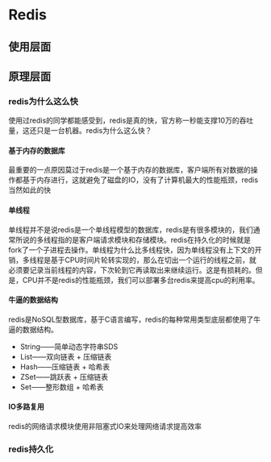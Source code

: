 # Redis
## 使用层面

## 原理层面
### redis为什么这么快
使用过redis的同学都能感受到，redis是真的快，官方称一秒能支撑10万的吞吐量，这还只是一台机器。redis为什么这么快？
#### 基于内存的数据库
最重要的一点原因莫过于redis是一个基于内存的数据库，客户端所有对数据的操作都基于内存进行，这就避免了磁盘的IO，没有了计算机最大的性能瓶颈，redis当然如此的快
#### 单线程
单线程并不是说redis是一个单线程模型的数据库，redis是有很多模块的，我们通常所说的多线程指的是客户端请求模块和存储模块。redis在持久化的时候就是fork了一个子进程去操作。单线程为什么比多线程快，因为单线程没有上下文的开销，多线程是基于CPU时间片轮转实现的，那么在切出一个运行的线程之前，就必须要记录当前线程的内容，下次轮到它再读取出来继续运行。这是有损耗的。但是，CPU并不是redis的性能瓶颈，我们可以部署多台redis来提高cpu的利用率。
#### 牛逼的数据结构
redis是NoSQL型数据库，基于C语言编写，redis的每种常用类型底层都使用了牛逼的数据结构。

* String——简单动态字符串SDS
* List——双向链表 + 压缩链表
* Hash——压缩链表 + 哈希表
* ZSet——跳跃表 + 压缩链表
* Set——整形数组 + 哈希表
#### IO多路复用
redis的网络请求模块使用非阻塞式IO来处理网络请求提高效率
### redis持久化
